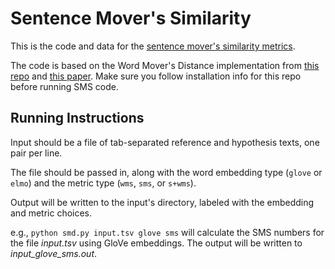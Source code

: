 # Sentence Mover's Similarity

This is the code and data for the [sentence mover's similarity metrics](https://www.aclweb.org/anthology/P19-1264).

The code is based on the Word Mover's Distance implementation from [this repo](https://github.com/src-d/wmd-relax) and [this paper](http://www.cs.cornell.edu/~kilian/papers/wmd_metric.pdf). Make sure you follow installation info for this repo before running SMS code.

## Running Instructions

Input should be a file of tab-separated reference and hypothesis texts, one pair per line.

The file should be passed in, along with the word embedding type (`glove` or `elmo`) and the metric type (`wms`, `sms`, or `s+wms`).

Output will be written to the input's directory, labeled with the embedding and metric choices.

e.g., `python smd.py input.tsv glove sms` will calculate the SMS numbers for the file *input.tsv* using GloVe embeddings. The output will be written to *input_glove_sms.out*.
